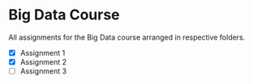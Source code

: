 # Big Data Course

All assignments for the Big Data course arranged in respective folders.

- [x] Assignment 1
- [x] Assignment 2
- [ ] Assignment 3
